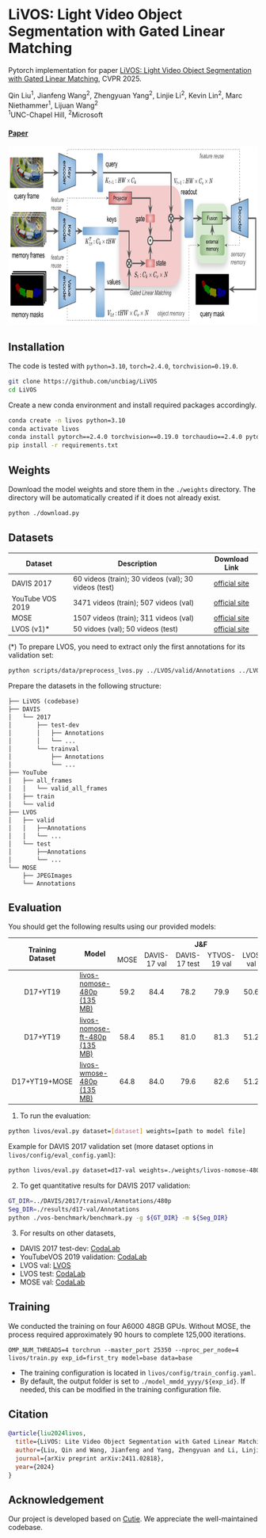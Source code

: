 # LiVOS: Light Video Object Segmentation with Gated Linear Matching
Pytorch implementation for paper [LiVOS: Light Video Object Segmentation with Gated Linear Matching](https://arxiv.org/abs/2411.02818), CVPR 2025. <br>

Qin Liu<sup>1</sup>, 
Jianfeng Wang<sup>2</sup>, 
Zhengyuan Yang<sup>2</sup>, 
Linjie Li<sup>2</sup>, 
Kevin Lin<sup>2</sup>, 
Marc Niethammer<sup>1</sup>, 
Lijuan Wang<sup>2</sup> <br>
<sup>1</sup>UNC-Chapel Hill, <sup>2</sup>Microsoft
#### [Paper](https://arxiv.org/abs/2411.02818)

<p align="center">
  <img src="./docs/livos_framework.png" alt="drawing", height="360"/>
</p>


## Installation
The code is tested with ``python=3.10``, ``torch=2.4.0``, ``torchvision=0.19.0``.
```bash
git clone https://github.com/uncbiag/LiVOS
cd LiVOS
```
Create a new conda environment and install required packages accordingly.
```bash
conda create -n livos python=3.10
conda activate livos
conda install pytorch==2.4.0 torchvision==0.19.0 torchaudio==2.4.0 pytorch-cuda=12.1 -c pytorch -c nvidia
pip install -r requirements.txt
```

## Weights
Download the model weights and store them in the ```./weights``` directory. The directory will be automatically created if it does not already exist.
```bash
python ./download.py
```

## Datasets
| Dataset   |                      Description             |           Download Link              |
|-----------|----------------------------------------------|:------------------------------------:|
|DAVIS 2017 |  60 videos (train); 30 videos (val); 30 videos (test) |  [official site][d17]|
|YouTube VOS 2019  |  3471 videos (train); 507 videos (val)     |  [official site][y19]|
|MOSE  |  1507 videos (train); 311 videos (val)     |  [official site][mose]|
|LVOS (v1)*  |  50 vidoes (val); 50 videos (test)     |  [official site][lvos]|


[d17]: https://davischallenge.org/
[y19]: https://youtube-vos.org/
[mose]: https://henghuiding.github.io/MOSE/
[lvos]: https://lingyihongfd.github.io/lvos.github.io/



(*) To prepare LVOS, you need to extract only the first annotations for its validation set:
```bash
python scripts/data/preprocess_lvos.py ../LVOS/valid/Annotations ../LVOS/valid/Annotations_first_only
```

Prepare the datasets in the following structure:
```
├── LiVOS (codebase)
├── DAVIS
│   └── 2017
│       ├── test-dev
│       │   ├── Annotations
│       │   └── ...
│       └── trainval
│           ├── Annotations
│           └── ...
├── YouTube
│   ├── all_frames
│   │   └── valid_all_frames
│   ├── train
│   └── valid
├── LVOS
│   ├── valid
│   │   ├──Annotations
│   │   └── ...
│   └── test
│       ├──Annotations
│       └── ...
└── MOSE
    ├── JPEGImages
    └── Annotations
```

## Evaluation
You should get the following results using our provided models:
<table>
    <thead align="center">
        <tr>
            <th rowspan="2"><span style="font-weight:bold">Training</span><br><span style="font-weight:bold">Dataset</span></th>
            <th rowspan="2">Model</th>
            <th colspan="6">J&F</th>
        </tr>
        <tr>
            <td>MOSE</td>
            <td>DAVIS-17 val</td>
            <td>DAVIS-17 test</td>
            <td>YTVOS-19 val</td>
            <td>LVOS val</td>
            <td>LVOS test</td>
        </tr>
    </thead>
    <tbody align="center">
        <tr>
            <td rowspan="1">D17+YT19</td>
            <td align="left"><a href="https://drive.google.com/uc?export=download&id=1tG_BxCTWp_o9YH0vBqZqLC9KBsEGSsaH">livos-nomose-480p (135 MB)</a></td>
            <td>59.2</td>
            <td>84.4</td>
            <td>78.2</td>
            <td>79.9</td>
            <td>50.6</td>
            <td>44.6</td>
        </tr>
        <tr>
            <td rowspan="1">D17+YT19</td>
            <td align="left"><a href="https://drive.google.com/uc?export=download&id=1ToIDo6PIYF7lQGfO4F7HuHneyatKGWnx">livos-nomose-ft-480p (135 MB)</a></td>
            <td>58.4</td>
            <td>85.1</td>
            <td>81.0</td>
            <td>81.3</td>
            <td>51.2</td>
            <td>50.9</td>
        </tr>
        <tr>
            <td rowspan="1">D17+YT19+MOSE</td>
            <td align="left"><a href="https://drive.google.com/uc?export=download&id=13FVuxcEwNRfY70PA3O9pOyPO7Gx7Zl5N">livos-wmose-480p (135 MB)</a></td>
            <td>64.8</td>
            <td>84.0</td>
            <td>79.6</td>
            <td>82.6</td>
            <td>51.2</td>
            <td>47.0</td>
        </tr>
    </tbody>
</table>

1. To run the evaluation:
```bash
python livos/eval.py dataset=[dataset] weights=[path to model file]
```
Example for DAVIS 2017 validation set (more dataset options in ```livos/config/eval_config.yaml```):
```bash
python livos/eval.py dataset=d17-val weights=./weights/livos-nomose-480p.pth
```

2. To get quantitative results for DAVIS 2017 validation:
```bash
GT_DIR=../DAVIS/2017/trainval/Annotations/480p
Seg_DIR=./results/d17-val/Annotations
python ./vos-benchmark/benchmark.py -g ${GT_DIR} -m ${Seg_DIR}
```

3. For results on other datasets,
- DAVIS 2017 test-dev: [CodaLab](https://codalab.lisn.upsaclay.fr/competitions/6812)
- YouTubeVOS 2019 validation: [CodaLab](https://codalab.lisn.upsaclay.fr/competitions/7683)
- LVOS val: [LVOS](https://github.com/LingyiHongfd/lvos-evaluation)
- LVOS test: [CodaLab](https://codalab.lisn.upsaclay.fr/competitions/8767)
- MOSE val: [CodaLab](https://codalab.lisn.upsaclay.fr/competitions/10703)


## Training
We conducted the training on four A6000 48GB GPUs. Without MOSE, the process required approximately 90 hours to complete 125,000 iterations.

```
OMP_NUM_THREADS=4 torchrun --master_port 25350 --nproc_per_node=4 livos/train.py exp_id=first_try model=base data=base
```
- The training configuration is located in ```livos/config/train_config.yaml```.
- By default, the output folder is set to ```./model_mmdd_yyyy/${exp_id}```. If needed, this can be modified in the training configuration file.

## Citation
```bibtex
@article{liu2024livos,
  title={LiVOS: Lite Video Object Segmentation with Gated Linear Matching},
  author={Liu, Qin and Wang, Jianfeng and Yang, Zhengyuan and Li, Linjie and Lin, Kevin and Niethammer, Marc and Wang, lijuan},
  journal={arXiv preprint arXiv:2411.02818},
  year={2024}
}
```

## Acknowledgement

Our project is developed based on [Cutie](https://github.com/hkchengrex/Cutie). We appreciate the well-maintained codebase.
